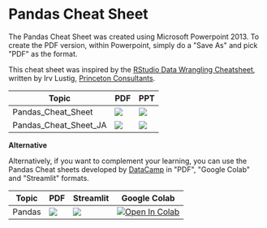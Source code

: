 # Pandas Cheat Sheet

The Pandas Cheat Sheet was created using Microsoft Powerpoint 2013.
To create the PDF version, within Powerpoint, simply do a "Save As"
and pick "PDF" as the format.

This cheat sheet was inspired by the [RStudio Data Wrangling Cheatsheet](https://www.rstudio.com/wp-content/uploads/2015/02/data-wrangling-cheatsheet.pdf),
written by Irv Lustig, [Princeton Consultants](https://www.princetonoptimization.com/).

| Topic                  | PDF                                                                                                                                                                                                                                     | PPT                                                                                                                                                                                                                                               |
|------------------------|-----------------------------------------------------------------------------------------------------------------------------------------------------------------------------------------------------------------------------------------|---------------------------------------------------------------------------------------------------------------------------------------------------------------------------------------------------------------------------------------------------|
| Pandas_Cheat_Sheet     | <a href="https://github.com/pandas-dev/pandas/blob/main/doc/cheatsheet/Pandas_Cheat_Sheet.pdf" target="_parent"><img src="https://img.shields.io/badge/Open in PDF-%23FF0000.svg?style=flat-square&logo=adobe&logoColor=white"/></a>    | <a href="https://github.com/pandas-dev/pandas/blob/main/doc/cheatsheet/Pandas_Cheat_Sheet.pptx" target="_parent"><img src="https://img.shields.io/badge/Open in PPT-B7472A?style=flat-square&logo=microsoft-powerpoint&logoColor=white"/></a>     |
| Pandas_Cheat_Sheet_JA  | <a href="https://github.com/pandas-dev/pandas/blob/main/doc/cheatsheet/Pandas_Cheat_Sheet_JA.pdf" target="_parent"><img src="https://img.shields.io/badge/Open in PDF-%23FF0000.svg?style=flat-square&logo=adobe&logoColor=white"/></a> | <a href="https://github.com/pandas-dev/pandas/blob/main/doc/cheatsheet/Pandas_Cheat_Sheet_JA.pptx" target="_parent"><img  src="https://img.shields.io/badge/Open in PPT-B7472A?style=flat-square&logo=microsoft-powerpoint&logoColor=white"/></a> |


**Alternative**

Alternatively, if you want to complement your learning, you can use the Pandas Cheat sheets 
developed by [DataCamp](https://www.datacamp.com/) in "PDF", "Google Colab" and "Streamlit" formats.

| Topic       | PDF                                                                                                                                                                                                                                  | Streamlit                                                                                                                                                        | Google Colab                                                                                                                                                                                                                                   |
|-------------|--------------------------------------------------------------------------------------------------------------------------------------------------------------------------------------------------------------------------------------|------------------------------------------------------------------------------------------------------------------------------------------------------------------|------------------------------------------------------------------------------------------------------------------------------------------------------------------------------------------------------------------------------------------------|
| Pandas      | <a href="https://github.com/fralfaro/DS-Cheat-Sheets/blob/main/docs/files/pandas_cs.pdf" target="_parent"><img src="https://img.shields.io/badge/Open in PDF-%23FF0000.svg?style=flat-square&logo=adobe&logoColor=white"/></a>       | <a href="https://ds-cheat-sheets-pandas.streamlit.app/" target="_parent"><img src="https://static.streamlit.io/badges/streamlit_badge_black_white.svg"/></a>     | <a href="https://colab.research.google.com/github/fralfaro/DS-Cheat-Sheets/blob/main/docs/examples/pandas/pandas.ipynb" target="_parent"><img src="https://colab.research.google.com/assets/colab-badge.svg" alt="Open In Colab"/></a>         |


